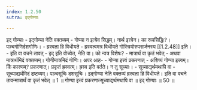 ```yaml
---
index: 1.2.50
sutra: इद्गोण्याः

---
```

 इद् गोण्याः - इद्गोण्या नेति वक्तव्यम् - गोण्या न इत्येव सिद्धम्। नार्थ इत्त्वेन। का रूपसिद्धिः?। पञ्चगोणिर्दशगोणिः। - ह्रस्वता हि विधीयते - ह्रस्वत्वमत्र विधीयते गोस्त्रियोरुपसर्जनस्य [[1.2.48]] इति। - इति वा वचने तावत् - इद् इति वोच्येत, नेति वा। को न्वत्र विशेषः? - मात्रार्थं वा कृतं भवेत् - अथवा मात्रार्थमिदं वक्तव्यम्। गोणीमात्रमिदं गोणिः। अपर आह- - गोण्या इत्त्वं प्रकरणात् - अशिष्यं गोण्या इत्त्वम्। किं कारणम्? प्रकरणात्। प्रकृतं ह्रस्वत्म्। ह्रस्व इति वर्तते। न तु सूच्याः। - सूच्याद्यर्थमथापि वा - सूच्याद्यर्थमिदं द्रष्टव्यम्। पञ्चसूचिः दशसूचिः। इद्गोण्या नेति वक्तव्यं ह्रस्वता हि विधीयते। इति वा वचने तावन्मात्रार्थं वा कृतं भवेत् ॥ 1 ॥ गोण्या इत्त्वं प्रकरणात्सूच्याद्यर्थमथापि वा ॥ इद् गोण्याः ॥ 50 ॥ 
